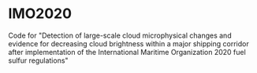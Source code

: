 # IMO2020
Code for "Detection of large-scale cloud microphysical changes and evidence for decreasing cloud brightness within a major shipping corridor after implementation of the International Maritime Organization 2020 fuel sulfur regulations"
